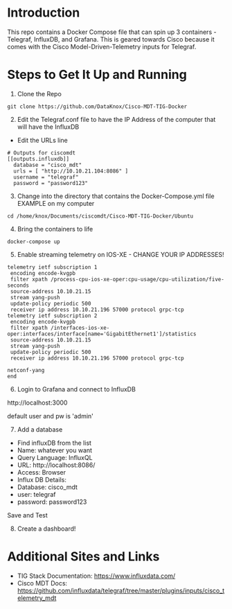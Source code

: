 # Introduction
This repo contains a Docker Compose file that can spin up 3 containers - Telegraf, InfluxDB, and Grafana. This is geared towards Cisco because it comes with the Cisco Model-Driven-Telemetry inputs for Telegraf.

# Steps to Get It Up and Running
1. Clone the Repo
```
git clone https://github.com/DataKnox/Cisco-MDT-TIG-Docker
```

2. Edit the Telegraf.conf file to have the IP Address of the computer that will have the InfluxDB
- Edit the URLs line
```
# Outputs for ciscomdt
[[outputs.influxdb]]
  database = "cisco_mdt"
  urls = [ "http://10.10.21.104:8086" ]
  username = "telegraf"
  password = "password123"
```

3. Change into the directory that contains the Docker-Compose.yml file
EXAMPLE on my computer
```
cd /home/knox/Documents/ciscomdt/Cisco-MDT-TIG-Docker/Ubuntu
```
4. Bring the containers to life
```
docker-compose up
```

5. Enable streaming telemetry on IOS-XE - CHANGE YOUR IP ADDRESSES!
```
telemetry ietf subscription 1
 encoding encode-kvgpb
 filter xpath /process-cpu-ios-xe-oper:cpu-usage/cpu-utilization/five-seconds
 source-address 10.10.21.15
 stream yang-push
 update-policy periodic 500
 receiver ip address 10.10.21.196 57000 protocol grpc-tcp
telemetry ietf subscription 2
 encoding encode-kvgpb
 filter xpath /interfaces-ios-xe-oper:interfaces/interface[name='GigabitEthernet1']/statistics
 source-address 10.10.21.15
 stream yang-push
 update-policy periodic 500
 receiver ip address 10.10.21.196 57000 protocol grpc-tcp

netconf-yang
end
```
6. Login to Grafana and connect to InfluxDB

http://localhost:3000

default user and pw is 'admin'

7. Add a database
- Find influxDB from the list
- Name: whatever you want
- Query Language: InfluxQL
- URL: http://localhost:8086/
- Access: Browser
- Influx DB Details:
- Database: cisco_mdt
- user: telegraf
- password: password123

Save and Test

8. Create a dashboard!

# Additional Sites and Links
- TIG Stack Documentation: https://www.influxdata.com/
- Cisco MDT Docs: https://github.com/influxdata/telegraf/tree/master/plugins/inputs/cisco_telemetry_mdt
